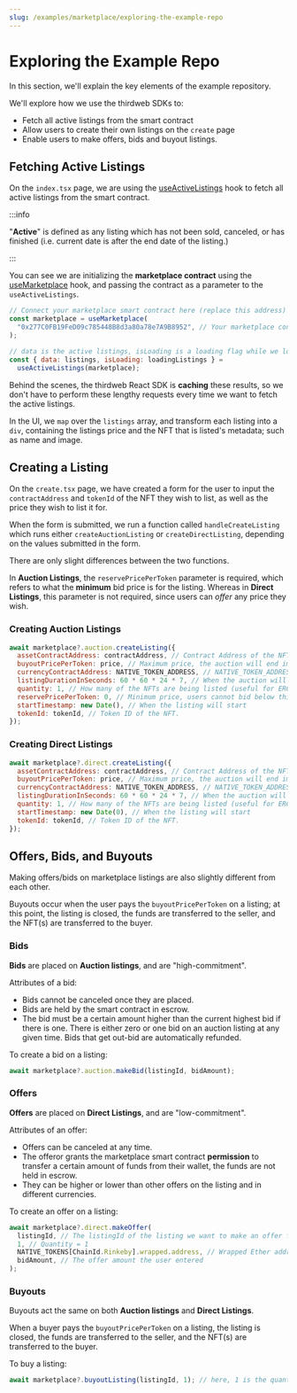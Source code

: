 ```yaml
---
slug: /examples/marketplace/exploring-the-example-repo
---
```


# Exploring the Example Repo

In this section, we'll explain the key elements of the example repository.

We'll explore how we use the thirdweb SDKs to:

- Fetch all active listings from the smart contract
- Allow users to create their own listings on the `create` page
- Enable users to make offers, bids and buyout listings.

## Fetching Active Listings

On the `index.tsx` page, we are using the [useActiveListings](https://portal.thirdweb.com/react/react.useactivelistings) hook to fetch all active listings from the smart contract.

:::info

"**Active**" is defined as any listing which has not been sold, canceled, or has finished (i.e. current date is after the end date of the listing.)

:::

You can see we are initializing the **marketplace contract** using the [useMarketplace](https://portal.thirdweb.com/react/react.usemarketplace) hook, and passing the contract as a parameter to the `useActiveListings`.

```jsx
// Connect your marketplace smart contract here (replace this address)
const marketplace = useMarketplace(
  "0x277C0FB19FeD09c785448B8d3a80a78e7A9B8952", // Your marketplace contract address here
);

// data is the active listings, isLoading is a loading flag while we load the listings.
const { data: listings, isLoading: loadingListings } =
  useActiveListings(marketplace);
```

Behind the scenes, the thirdweb React SDK is **caching** these results, so we don't have to perform these lengthy requests every time we want to fetch the active listings.

In the UI, we `map` over the `listings` array, and transform each listing into a `div`, containing
the listings price and the NFT that is listed's metadata; such as name and image.

## Creating a Listing

On the `create.tsx` page, we have created a form for the user to input the `contractAddress` and
`tokenId` of the NFT they wish to list, as well as the price they wish to list it for.

When the form is submitted, we run a function called `handleCreateListing` which
runs either `createAuctionListing` or `createDirectListing`, depending on the values submitted in the form.

There are only slight differences between the two functions.

In **Auction Listings**, the `reservePricePerToken` parameter is required, which refers to what
the **minimum** bid price is for the listing. Whereas in **Direct Listings**, this parameter is
not required, since users can _offer_ any price they wish.

### Creating Auction Listings

```jsx
await marketplace?.auction.createListing({
  assetContractAddress: contractAddress, // Contract Address of the NFT
  buyoutPricePerToken: price, // Maximum price, the auction will end immediately if a user pays this price.
  currencyContractAddress: NATIVE_TOKEN_ADDRESS, // NATIVE_TOKEN_ADDRESS is the crpyto curency that is native to the network. i.e. Rinkeby ETH.
  listingDurationInSeconds: 60 * 60 * 24 * 7, // When the auction will be closed and no longer accept bids (1 Week)
  quantity: 1, // How many of the NFTs are being listed (useful for ERC 1155 tokens)
  reservePricePerToken: 0, // Minimum price, users cannot bid below this amount
  startTimestamp: new Date(), // When the listing will start
  tokenId: tokenId, // Token ID of the NFT.
});
```

### Creating Direct Listings

```jsx
await marketplace?.direct.createListing({
  assetContractAddress: contractAddress, // Contract Address of the NFT
  buyoutPricePerToken: price, // Maximum price, the auction will end immediately if a user pays this price.
  currencyContractAddress: NATIVE_TOKEN_ADDRESS, // NATIVE_TOKEN_ADDRESS is the crpyto curency that is native to the network. i.e. Rinkeby ETH.
  listingDurationInSeconds: 60 * 60 * 24 * 7, // When the auction will be closed and no longer accept bids (1 Week)
  quantity: 1, // How many of the NFTs are being listed (useful for ERC 1155 tokens)
  startTimestamp: new Date(0), // When the listing will start
  tokenId: tokenId, // Token ID of the NFT.
});
```

## Offers, Bids, and Buyouts

Making offers/bids on marketplace listings are also slightly different from each other.

Buyouts occur when the user pays the `buyoutPricePerToken` on a listing; at this point, the listing is closed, the funds are transferred to the seller, and the NFT(s) are transferred to the buyer.

### Bids

**Bids** are placed on **Auction listings**, and are "high-commitment".

Attributes of a bid:

- Bids cannot be canceled once they are placed.
- Bids are held by the smart contract in escrow.
- The bid must be a certain amount higher than the current highest bid if there is one. There is either zero or one bid on an auction listing at any given time. Bids that get out-bid are automatically refunded.

To create a bid on a listing:

```jsx
await marketplace?.auction.makeBid(listingId, bidAmount);
```

### Offers

**Offers** are placed on **Direct Listings**, and are "low-commitment".

Attributes of an offer:

- Offers can be canceled at any time.
- The offeror grants the marketplace smart contract **permission** to transfer a certain amount of funds from their wallet, the funds are not held in escrow.
- They can be higher or lower than other offers on the listing and in different currencies.

To create an offer on a listing:

```jsx
await marketplace?.direct.makeOffer(
  listingId, // The listingId of the listing we want to make an offer for
  1, // Quantity = 1
  NATIVE_TOKENS[ChainId.Rinkeby].wrapped.address, // Wrapped Ether address on Rinkeby
  bidAmount, // The offer amount the user entered
);
```

### Buyouts

Buyouts act the same on both **Auction listings** and **Direct Listings**.

When a buyer pays the `buyoutPricePerToken` on a listing, the listing is closed, the funds are transferred to the seller, and the NFT(s) are transferred to the buyer.

To buy a listing:

```jsx
await marketplace?.buyoutListing(listingId, 1); // here, 1 is the quantity to buy
```
